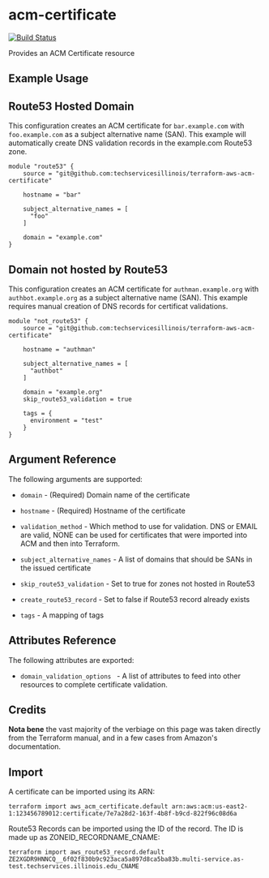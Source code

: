 # acm-certificate 

[![Build Status](https://drone.techservices.illinois.edu/api/badges/techservicesillinois/terraform-aws-acm-certificate/status.svg)](https://drone.techservices.illinois.edu/techservicesillinois/terraform-aws-acm-certificate)

Provides an ACM Certificate resource

Example Usage
-----------------

Route53 Hosted Domain
---------------------

This configuration creates an ACM certificate for `bar.example.com` with `foo.example.com` as a subject 
alternative name (SAN). This example will automatically create DNS validation records in the example.com 
Route53 zone.

```hcl
module "route53" {
    source = "git@github.com:techservicesillinois/terraform-aws-acm-certificate"

    hostname = "bar"

    subject_alternative_names = [
      "foo"
    ]

    domain = "example.com"
}
```

Domain not hosted by Route53
-----------------------------

This configuration creates an ACM certificate for `authman.example.org` with `authbot.example.org` as a subject 
alternative name (SAN). This example requires manual creation of DNS records for certificat validations.



```hcl
module "not_route53" {
    source = "git@github.com:techservicesillinois/terraform-aws-acm-certificate"

    hostname = "authman"

    subject_alternative_names = [ 
      "authbot"
    ]

    domain = "example.org"
    skip_route53_validation = true

    tags = { 
      environment = "test"
    }
}
```

Argument Reference
-----------------

The following arguments are supported:

* `domain` - (Required) Domain name of the certificate

* `hostname` - (Required) Hostname of the certificate

* `validation_method` - Which method to use for validation. DNS or EMAIL are valid, NONE can be used for certificates that were imported into ACM and then into Terraform.

* `subject_alternative_names` - A list of domains that should be SANs in the issued certificate

* `skip_route53_validation` - Set to true for zones not hosted in Route53

* `create_route53_record` - Set to false if Route53 record already exists

* `tags` - A mapping of tags

Attributes Reference
--------------------

The following attributes are exported:

* `domain_validation_options ` - A list of attributes to feed into other resources to complete certificate validation. 

Credits
--------------------

**Nota bene** the vast majority of the verbiage on this page was
taken directly from the Terraform manual, and in a few cases from
Amazon's documentation.

Import
--------------------

A certificate can be imported using its ARN:

```
terraform import aws_acm_certificate.default arn:aws:acm:us-east2-1:123456789012:certificate/7e7a28d2-163f-4b8f-b9cd-822f96c08d6a
```


Route53 Records can be imported using the ID of the record. The ID is made up as ZONEID_RECORDNAME_CNAME:

```
terraform import aws_route53_record.default ZE2XGDR9HNNCQ__6f02f830b9c923aca5a897d8ca5ba83b.multi-service.as-test.techservices.illinois.edu_CNAME
```


